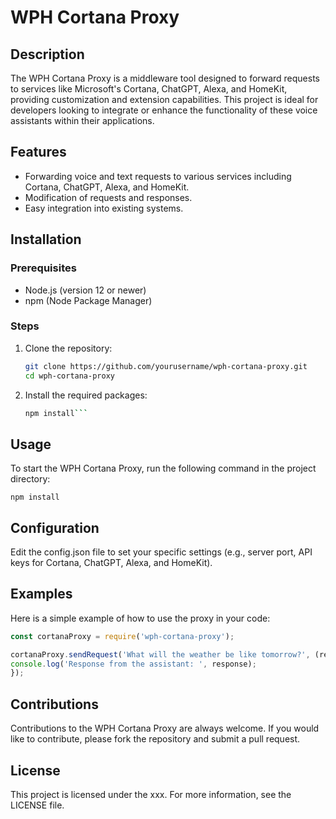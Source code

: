# WPH Cortana Proxy

## Description
The WPH Cortana Proxy is a middleware tool designed to forward requests to services like Microsoft's Cortana, ChatGPT, Alexa, and HomeKit, providing customization and extension capabilities. This project is ideal for developers looking to integrate or enhance the functionality of these voice assistants within their applications.

## Features
- Forwarding voice and text requests to various services including Cortana, ChatGPT, Alexa, and HomeKit.
- Modification of requests and responses.
- Easy integration into existing systems.

## Installation

### Prerequisites
- Node.js (version 12 or newer)
- npm (Node Package Manager)

### Steps
1. Clone the repository:
   ```bash
   git clone https://github.com/yourusername/wph-cortana-proxy.git
   cd wph-cortana-proxy

1. Install the required packages:
   ```bash
   npm install```

## Usage
To start the WPH Cortana Proxy, run the following command in the project directory:

`npm install`

## Configuration
Edit the config.json file to set your specific settings (e.g., server port, API keys for Cortana, ChatGPT, Alexa, and HomeKit).

## Examples
Here is a simple example of how to use the proxy in your code:

   ```javascript
const cortanaProxy = require('wph-cortana-proxy');

cortanaProxy.sendRequest('What will the weather be like tomorrow?', (response) => {
  console.log('Response from the assistant: ', response);
});
```

## Contributions
Contributions to the WPH Cortana Proxy are always welcome. If you would like to contribute, please fork the repository and submit a pull request.

## License
This project is licensed under the xxx. For more information, see the LICENSE file.
